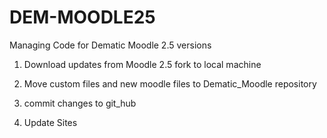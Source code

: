 DEM-MOODLE25
============
Managing Code for Dematic Moodle 2.5 versions
1. Download updates from Moodle 2.5 fork to local machine

2. Move custom files and new moodle files to Dematic_Moodle repository

3. commit changes to git_hub

4. Update Sites
